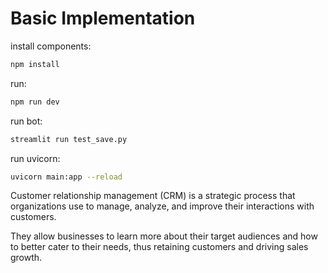 # Basic Implementation

install components:
```sh
npm install
```

run:
```sh
npm run dev
```
run bot:
```sh
streamlit run test_save.py
```

run uvicorn:
```sh
uvicorn main:app --reload
```



Customer relationship management (CRM) is a strategic process that organizations use to manage, analyze, and improve their interactions with customers.

They allow businesses to learn more about their target audiences and how to better cater to their needs, thus retaining customers and driving sales growth.